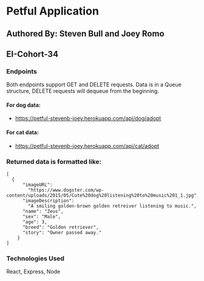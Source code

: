 # Petful Application
## Authored By: Steven Bull and Joey Romo
## EI-Cohort-34

### Endpoints
Both endpoints support GET and DELETE requests. Data is in a Queue structure, DELETE requests will dequeue from the beginning.
#### For dog data:
- https://petful-stevenb-joey.herokuapp.com/api/dog/adopt

#### For cat data:
- https://petful-stevenb-joey.herokuapp.com/api/cat/adopt

### Returned data is formatted like: 
```
[
  {
      "imageURL":
        "https://www.dogster.com/wp-content/uploads/2015/05/Cute%20dog%20listening%20to%20music%201_1.jpg",
      "imageDescription":
        "A smiling golden-brown golden retreiver listening to music.",
      "name": "Zeus",
      "sex": "Male",
      "age": 3,
      "breed": "Golden retriever",
      "story": "Owner passed away."
    }
]
```

### Technologies Used
React, Express, Node
